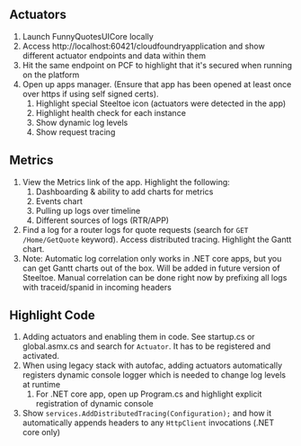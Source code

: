 ## Actuators
1. Launch FunnyQuotesUICore locally
1. Access http://localhost:60421/cloudfoundryapplication and show different actuator endpoints and data within them
1. Hit the same endpoint on PCF to highlight that it's secured when running on the platform
1. Open up apps manager. (Ensure that app has been opened at least once over https if using self signed certs).
	1. Highlight special Steeltoe icon (actuators were detected in the app)
	1. Highlight health check for each instance
	1. Show dynamic log levels
	1. Show request tracing

## Metrics
1. View the Metrics link of the app. Highlight the following:
	1. Dashboarding & ability to add charts for metrics
	1. Events chart
	1. Pulling up logs over timeline
	1. Different sources of logs (RTR/APP)
1. Find a log for a router logs for quote requests  (search for `GET /Home/GetQuote` keyword). Access distributed tracing. Highlight the Gantt chart. 
1. Note: Automatic log correlation only works in .NET core apps, but you can get Gantt charts out of the box. Will be added in future version of Steeltoe. Manual correlation can be done right now by prefixing all logs with traceid/spanid in incoming headers

## Highlight Code
1. Adding actuators and enabling them in code. See startup.cs or global.asmx.cs and search for `Actuator`. It has to be registered and activated.
1. When using legacy stack with autofac, adding actuators automatically registers dynamic console logger which is needed to change log levels at runtime
	1. For .NET core app, open up Program.cs and highlight explicit registration of dynamic console
1. Show  `services.AddDistributedTracing(Configuration);` and how it automatically appends headers to any `HttpClient` invocations (.NET core only)
